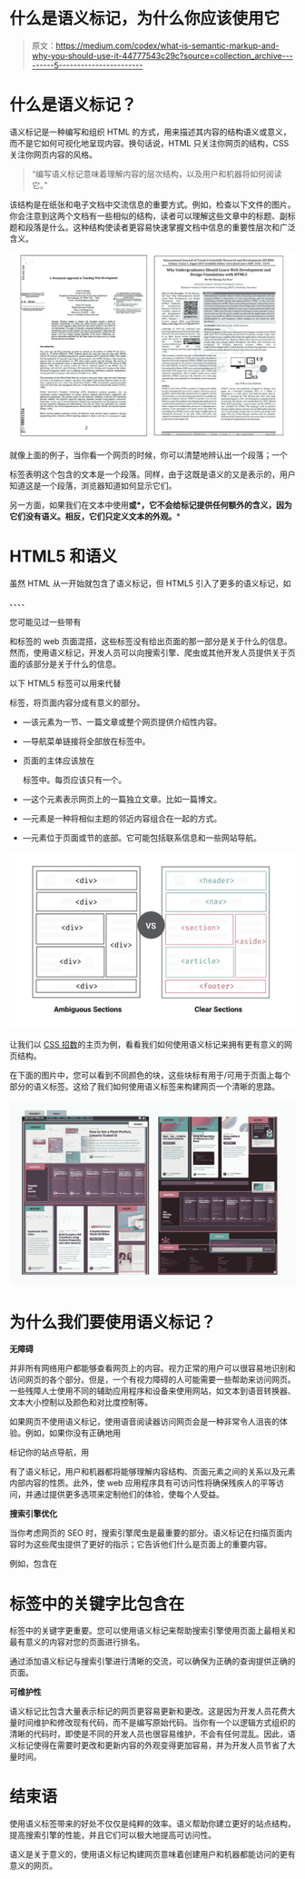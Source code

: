 # 什么是语义标记，为什么你应该使用它

> 原文：<https://medium.com/codex/what-is-semantic-markup-and-why-you-should-use-it-44777543c29c?source=collection_archive---------5----------------------->

# 什么是语义标记？

语义标记是一种编写和组织 HTML 的方式，用来描述其内容的结构语义或意义，而不是它如何可视化地呈现内容。换句话说，HTML 只关注你网页的结构，CSS 关注你网页内容的风格。

> “编写语义标记意味着理解内容的层次结构，以及用户和机器将如何阅读它。”

该结构是在纸张和电子文档中交流信息的重要方式。例如，检查以下文件的图片。你会注意到这两个文档有一些相似的结构，读者可以理解这些文章中的标题、副标题和段落是什么。这种结构使读者更容易快速掌握文档中信息的重要性层次和广泛含义。

![](img/562f435ce51345ce4c8a98597bac2343.png)

就像上面的例子，当你看一个网页的时候，你可以清楚地辨认出一个段落；一个

标签表明这个包含的文本是一个段落。同样，由于这既是语义的又是表示的，用户知道这是一个段落，浏览器知道如何显示它们。

另一方面，如果我们在文本中使用**或*，它不会给标记提供任何额外的含义，因为它们没有语义。相反，它们只定义文本的外观。***

# **HTML5 和语义**

虽然 HTML 从一开始就包含了语义标记，但 HTML5 引入了更多的语义标记，如

、、、、

您可能见过一些带有

和标签的 web 页面混搭，这些标签没有给出页面的那一部分是关于什么的信息。然而，使用语义标记，开发人员可以向搜索引擎、爬虫或其他开发人员提供关于页面的该部分是关于什么的信息。

以下 HTML5 标签可以用来代替

标签，将页面内容分成有意义的部分。

*   —该元素为一节、一篇文章或整个网页提供介绍性内容。
*   —导航菜单链接将全部放在标签中。
*   页面的主体应该放在

    <main>标签中。每页应该只有一个。</main>

*   —这个元素表示网页上的一篇独立文章。比如一篇博文。
*   —元素是一种将相似主题的邻近内容组合在一起的方式。

*   —元素位于页面或节的底部。它可能包括联系信息和一些网站导航。

![](img/8a64bc89f45abe5b0150751ee8638246.png)

让我们以 [CSS 招数](https://css-tricks.com/)的主页为例，看看我们如何使用语义标记来拥有更有意义的网页结构。

在下面的图片中，您可以看到不同颜色的块，这些块标有用于/可用于页面上每个部分的语义标签。这给了我们如何使用语义标签来构建网页一个清晰的思路。

![](img/b97010cbf33fdc421fec4a03403c06a2.png)

# **为什么我们要使用语义标记？**

**无障碍**

并非所有网络用户都能够查看网页上的内容。视力正常的用户可以很容易地识别和访问网页的各个部分。但是，一个有视力障碍的人可能需要一些帮助来访问网页。一些残障人士使用不同的辅助应用程序和设备来使用网站，如文本到语音转换器、文本大小控制以及颜色和对比度控制等。

如果网页不使用语义标记，使用语音阅读器访问网页会是一种非常令人沮丧的体验。例如，如果你没有正确地用

标记你的站点导航，用

有了语义标记，用户和机器都将能够理解内容结构、页面元素之间的关系以及元素内部内容的性质。此外，使 web 应用程序具有可访问性将确保残疾人的平等访问，并通过提供更多选项来定制他们的体验，使每个人受益。

**搜索引擎优化**

当你考虑网页的 SEO 时，搜索引擎爬虫是最重要的部分。语义标记在扫描页面内容时为这些爬虫提供了更好的指示；它告诉他们什么是页面上的重要内容。

例如，包含在

# 标签中的关键字比包含在

标签中的关键字更重要。您可以使用语义标记来帮助搜索引擎使用页面上最相关和最有意义的内容对您的页面进行排名。

通过添加语义标记与搜索引擎进行清晰的交流，可以确保为正确的查询提供正确的页面。

**可维护性**

语义标记比包含大量表示标记的网页更容易更新和更改。这是因为开发人员花费大量时间维护和修改现有代码，而不是编写原始代码。当你有一个以逻辑方式组织的清晰的代码时，即使是不同的开发人员也很容易维护，不会有任何混乱。因此，语义标记使得在需要时更改和更新内容的外观变得更加容易，并为开发人员节省了大量时间。

# **结束语**

使用语义标签带来的好处不仅仅是纯粹的效率。语义帮助你建立更好的站点结构，提高搜索引擎的性能，并且它们可以极大地提高可访问性。

语义是关于意义的，使用语义标记构建网页意味着创建用户和机器都能访问的更有意义的网页。